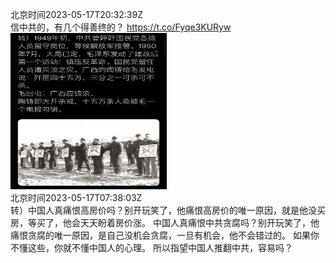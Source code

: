北京时间2023-05-17T20:32:39Z<br>信中共的，有几个得善终的？ https://t.co/Fyqe3KURyw<br><img src='/temp/2023/1658812773344714752_0.jpg' width='250' height='250'><br>北京时间2023-05-17T07:38:03Z<br>转）中国人真痛恨高房价吗？别开玩笑了，他痛恨高房价的唯一原因，就是他没买房，等买了，他会天天盼着房价涨。
中国人真痛恨中共贪腐吗？别开玩笑了，他痛恨贪腐的唯一原因，是自己没机会贪腐，一旦有机会，他不会错过的。
如果你不懂这些，你就不懂中国人的心理。
所以指望中国人推翻中共，容易吗？<br><br>